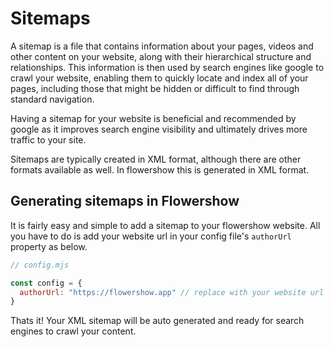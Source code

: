 # Sitemaps

A sitemap is a file that contains information about your pages, videos and other content on your website, along with their hierarchical structure and relationships. This information is then used by search engines like google to crawl your website, enabling them to quickly locate and index all of your pages, including those that might be hidden or difficult to find through standard navigation.

Having a sitemap for your website is beneficial and recommended by google as it improves search engine visibility and ultimately drives more traffic to your site.

Sitemaps are typically created in XML format, although there are other formats available as well. In flowershow this is generated in XML format.

## Generating sitemaps in Flowershow

It is fairly easy and simple to add a sitemap to your flowershow website. All you have to do is add your website url in your config file's `authorUrl` property as below.

```js
// config.mjs

const config = {
  authorUrl: "https://flowershow.app" // replace with your website url here.
}
```

Thats it! Your XML sitemap will be auto generated and ready for search engines to crawl your content.
